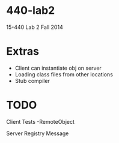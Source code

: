 440-lab2
========

15-440 Lab 2 Fall 2014

Extras
======

- Client can instantiate obj on server
- Loading class files from other locations
- Stub compiler

TODO
====

Client
Tests
-RemoteObject

Server
Registry
Message